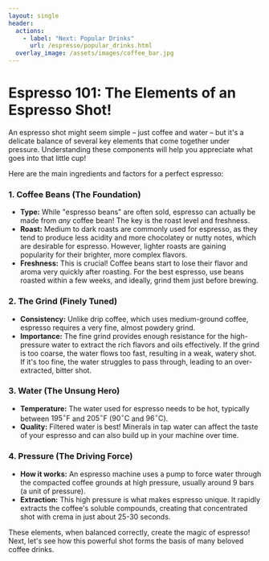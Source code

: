 ```yaml
---
layout: single
header:
  actions:
    - label: "Next: Popular Drinks"
      url: /espresso/popular_drinks.html
  overlay_image: /assets/images/coffee_bar.jpg
---
```

# Espresso 101: The Elements of an Espresso Shot!

An espresso shot might seem simple – just coffee and water – but it's a delicate balance of several key elements that come together under pressure. Understanding these components will help you appreciate what goes into that little cup!

Here are the main ingredients and factors for a perfect espresso:

### 1. Coffee Beans (The Foundation)
* **Type:** While "espresso beans" are often sold, espresso can actually be made from *any* coffee bean! The key is the roast level and freshness.
* **Roast:** Medium to dark roasts are commonly used for espresso, as they tend to produce less acidity and more chocolatey or nutty notes, which are desirable for espresso. However, lighter roasts are gaining popularity for their brighter, more complex flavors.
* **Freshness:** This is crucial! Coffee beans start to lose their flavor and aroma very quickly after roasting. For the best espresso, use beans roasted within a few weeks, and ideally, grind them just before brewing.

### 2. The Grind (Finely Tuned)
* **Consistency:** Unlike drip coffee, which uses medium-ground coffee, espresso requires a very fine, almost powdery grind.
* **Importance:** The fine grind provides enough resistance for the high-pressure water to extract the rich flavors and oils effectively. If the grind is too coarse, the water flows too fast, resulting in a weak, watery shot. If it's too fine, the water struggles to pass through, leading to an over-extracted, bitter shot.

### 3. Water (The Unsung Hero)
* **Temperature:** The water used for espresso needs to be hot, typically between $195^\circ\text{F}$ and $205^\circ\text{F}$ ($90^\circ\text{C}$ and $96^\circ\text{C}$).
* **Quality:** Filtered water is best! Minerals in tap water can affect the taste of your espresso and can also build up in your machine over time.

### 4. Pressure (The Driving Force)
* **How it works:** An espresso machine uses a pump to force water through the compacted coffee grounds at high pressure, usually around 9 bars (a unit of pressure).
* **Extraction:** This high pressure is what makes espresso unique. It rapidly extracts the coffee's soluble compounds, creating that concentrated shot with crema in just about 25-30 seconds.

These elements, when balanced correctly, create the magic of espresso! Next, let's see how this powerful shot forms the basis of many beloved coffee drinks.
